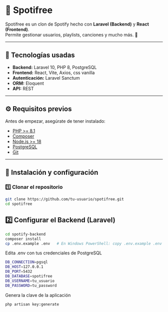 # 🎵 Spotifree

Spotifree es un clon de Spotify hecho con **Laravel (Backend)** y **React (Frontend)**.  
Permite gestionar usuarios, playlists, canciones y mucho más. 🚀  

---

## 📂 Tecnologías usadas
- **Backend:** Laravel 10, PHP 8, PostgreSQL
- **Frontend:** React, Vite, Axios, css vanilla
- **Autenticación:** Laravel Sanctum
- **ORM:** Eloquent
- **API:** REST

---

## ⚙️ Requisitos previos
Antes de empezar, asegúrate de tener instalado:

- [PHP >= 8.1](https://www.php.net/downloads)
- [Composer](https://getcomposer.org/)
- [Node.js >= 18](https://nodejs.org/)
- [PostgreSQL](https://www.postgresql.org/download/)
- [Git](https://git-scm.com/)

---

## 🚀 Instalación y configuración

### 1️⃣ Clonar el repositorio
```bash
git clone https://github.com/tu-usuario/spotifree.git
cd spotifree
```
## 2️⃣ Configurar el Backend (Laravel)

```bash
cd spotify-backend
composer install
cp .env.example .env   # En Windows PowerShell: copy .env.example .env

```
Edita .env con tus credenciales de PostgreSQL

```bash
DB_CONNECTION=pgsql
DB_HOST=127.0.0.1
DB_PORT=5432
DB_DATABASE=spotifree
DB_USERNAME=tu_usuario
DB_PASSWORD=tu_password

```

Genera la clave de la aplicación
```bash
php artisan key:generate
```

